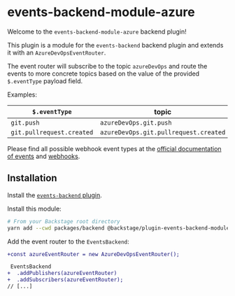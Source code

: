 # events-backend-module-azure

Welcome to the `events-backend-module-azure` backend plugin!

This plugin is a module for the `events-backend` backend plugin
and extends it with an `AzureDevOpsEventRouter`.

The event router will subscribe to the topic `azureDevOps`
and route the events to more concrete topics based on the value
of the provided `$.eventType` payload field.

Examples:

| `$.eventType`             | topic                                 |
| ------------------------- | ------------------------------------- |
| `git.push`                | `azureDevOps.git.push`                |
| `git.pullrequest.created` | `azureDevOps.git.pullrequest.created` |

Please find all possible webhook event types at the
[official documentation of events](https://learn.microsoft.com/en-us/azure/devops/service-hooks/events?source=recommendations&view=azure-devops)
and [webhooks](https://learn.microsoft.com/en-us/azure/devops/service-hooks/services/webhooks?view=azure-devops).

## Installation

Install the [`events-backend` plugin](../events-backend/README.md).

Install this module:

```bash
# From your Backstage root directory
yarn add --cwd packages/backend @backstage/plugin-events-backend-module-azure
```

Add the event router to the `EventsBackend`:

```diff
+const azureEventRouter = new AzureDevOpsEventRouter();

 EventsBackend
+  .addPublishers(azureEventRouter)
+  .addSubscribers(azureEventRouter);
// [...]
```
